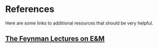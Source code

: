 # References

Here are some links to additional resources that should be very helpful.


## [The Feynman Lectures on E&M](http://www.feynmanlectures.caltech.edu/II_toc.html)
